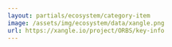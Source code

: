 ```yaml
---
layout: partials/ecosystem/category-item
image: /assets/img/ecosystem/data/xangle.png
url: https://xangle.io/project/ORBS/key-info
---
```

